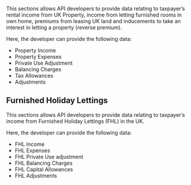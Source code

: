 This sections allows API developers to provide data relating to taxpayer’s rental income from UK Property, income from letting furnished rooms in own home, premiums from leasing UK land and inducements to take an interest in letting a property (reverse premium).

Here, the developer can provide the following data:

* Property Income
* Property Expenses
* Private Use Adjustment
* Balancing Charges
* Tax Allowances
* Adjustments

## Furnished Holiday Lettings

This sections allows API developers to provide data relating to taxpayer’s income from Furnished Holiday Lettings (FHL) in the UK.

Here, the developer can provide the following data:

* FHL Income
* FHL Expenses
* FHL Private Use adjustment
* FHL Balancing Charges
* FHL Capital Allowances
* FHL Adjustments
